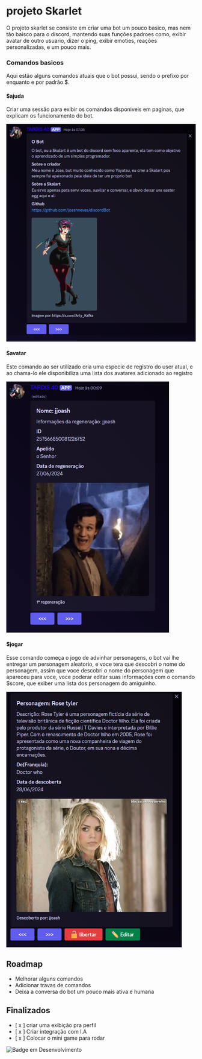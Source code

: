 
# projeto Skarlet

O projeto skarlet se consiste em criar uma bot um pouco basico, mas nem tão baisco para o discord, mantendo suas funções padroes como, exibir avatar de outro usuario, dizer o ping, exibir emoties, reações personalizadas, e um pouco mais.

### Comandos basicos
Aqui estão alguns comandos atuais que o bot possui, sendo o prefixo por enquanto e por padrão $.
#### $ajuda
Criar uma sessão para exibir os comandos disponiveis em paginas, que explicam os funcionamento do bot.

![imagem_info](img/imagem_avatar_readme.PNG)

#### $avatar
Este comando ao ser utilizado cria uma especie de registro do user atual, e ao chama-lo ele disponibiliza uma lista dos avatares adicionado ao registro

![imagem_avatar](img/avatar_readme_test.PNG)

#### $jogar 

Esse comando começa o jogo de advinhar personagens, o bot vai lhe entregar um personagem aleatorio, e voce tera que descobri o nome do personagem, assim que voce descobri o nome do personagem que 
apareceu para voce, voce poderar editar suas informações com o comando $score, que exiber uma lista dos personagem do amiguinho.

![imagem_score](img/imagem_score.PNG)
## Roadmap

- Melhorar alguns comandos
- Adicionar travas de comandos
- Deixa a conversa do bot um pouco mais ativa e humana

## Finalizados
- [ x ] criar uma exibição pra perfil
- [ x ] Criar integração com I.A
- [ x ] Colocar o mini game para rodar

![Badge em Desenvolvimento](http://img.shields.io/static/v1?label=STATUS&message=EM%20DESENVOLVIMENTO&color=GREEN&style=for-the-badge)


